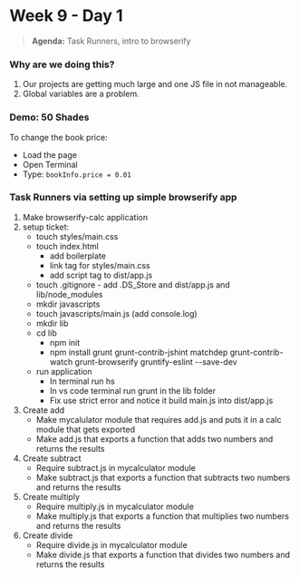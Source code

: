 # Week 9 - Day 1

> **Agenda:** Task Runners, intro to browserify

### Why are we doing this?
1.  Our projects are getting much large and one JS file in not manageable.
2.  Global variables are a problem.

### Demo: 50 Shades
To change the book price:
* Load the page
* Open Terminal
* Type: ```bookInfo.price = 0.01```

### Task Runners via setting up simple browserify app
1.  Make browserify-calc application
2.  setup ticket:
    * touch styles/main.css
    * touch index.html
      * add boilerplate
      * link tag for styles/main.css
      * add script tag to dist/app.js
    * touch .gitignore - add .DS_Store and dist/app.js and lib/node_modules
    * mkdir javascripts 
    * touch javascripts/main.js  (add console.log)
    * mkdir lib
    * cd lib
      * npm init
      * npm install grunt grunt-contrib-jshint matchdep grunt-contrib-watch grunt-browserify gruntify-eslint --save-dev 
    * run application
      * In terminal run hs
      * In vs code terminal run grunt in the lib folder
      * Fix use strict error and notice it build main.js into dist/app.js
3.  Create add
    * Make mycalulator module that requires add.js and puts it in a calc module that gets exported
    * Make add.js that exports a function that adds two numbers and returns the results
4.  Create subtract
    * Require subtract.js in mycalculator module
    * Make subtract.js that exports a function that subtracts two numbers and returns the results
5.  Create multiply
    * Require multiply.js in mycalculator module
    * Make multiply.js that exports a function that multiplies two numbers and returns the results
6.  Create divide
    * Require divide.js in mycalculator module
    * Make divide.js that exports a function that divides two numbers and returns the results

